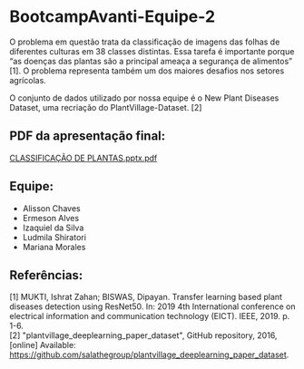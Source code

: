 # BootcampAvanti-Equipe-2

O problema em questão trata da classificação de imagens das folhas de diferentes culturas em 38 classes distintas. Essa tarefa é importante porque “as doenças das plantas são a principal ameaça a segurança de alimentos” [1]. O problema representa também um dos maiores desafios nos setores agrícolas. 

O conjunto de dados utilizado por nossa equipe é o New Plant Diseases Dataset, uma recriação do PlantVillage-Dataset. [2]

## PDF da apresentação final: 
[CLASSIFICAÇÃO DE PLANTAS.pptx.pdf](https://github.com/ermeson-alves/BootcampAvanti-Equipe-2/blob/main/CLASSIFICA%C3%87%C3%83O%20DE%20PLANTAS.pptx.pdf)

## Equipe:
- Alisson Chaves
- Ermeson Alves
- Izaquiel da Silva
- Ludmila Shiratori
- Mariana Morales 


## Referências:
[1] MUKTI, Ishrat Zahan; BISWAS, Dipayan. Transfer learning based plant diseases detection using ResNet50. In: 2019 4th International conference on electrical information and communication technology (EICT). IEEE, 2019. p. 1-6.<br>
[2] "plantvillage_deeplearning_paper_dataset", GitHub repository, 2016, [online] Available: https://github.com/salathegroup/plantvillage_deeplearning_paper_dataset.
